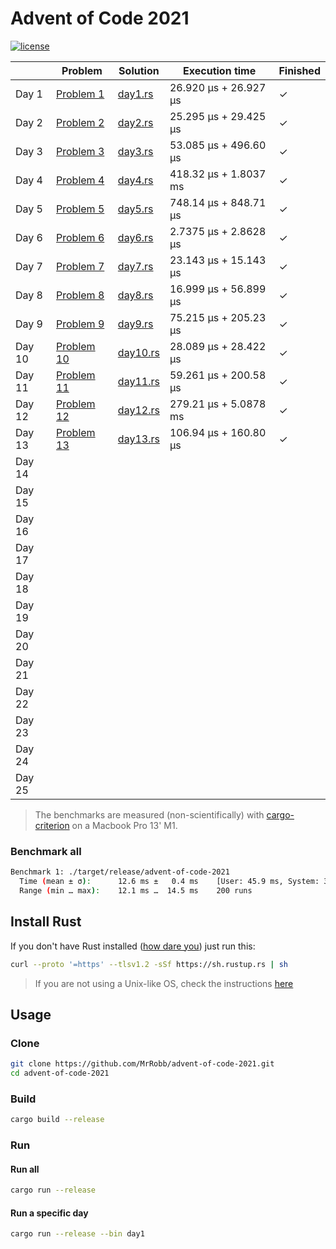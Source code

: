 # Advent of Code 2021

[![license](https://img.shields.io/badge/license-MIT-blue.svg)](https://github.com/MrRobb/advent-of-code-2019/blob/master/LICENSE)

|        | Problem                                            | Solution                                                                         | Execution time        | Finished |
|--------|----------------------------------------------------|----------------------------------------------------------------------------------|-----------------------|----------|
| Day 1  | [Problem 1](https://adventofcode.com/2021/day/1)   | [day1.rs](https://github.com/MrRobb/advent-of-code-2021/blob/main/src/day1.rs)   | 26.920 μs + 26.927 μs | ✓        |
| Day 2  | [Problem 2](https://adventofcode.com/2021/day/2)   | [day2.rs](https://github.com/MrRobb/advent-of-code-2021/blob/main/src/day2.rs)   | 25.295 μs + 29.425 μs | ✓        |
| Day 3  | [Problem 3](https://adventofcode.com/2021/day/3)   | [day3.rs](https://github.com/MrRobb/advent-of-code-2021/blob/main/src/day3.rs)   | 53.085 μs + 496.60 μs | ✓        |
| Day 4  | [Problem 4](https://adventofcode.com/2021/day/4)   | [day4.rs](https://github.com/MrRobb/advent-of-code-2021/blob/main/src/day4.rs)   | 418.32 μs + 1.8037 ms | ✓        |
| Day 5  | [Problem 5](https://adventofcode.com/2021/day/5)   | [day5.rs](https://github.com/MrRobb/advent-of-code-2021/blob/main/src/day5.rs)   | 748.14 μs + 848.71 μs | ✓        |
| Day 6  | [Problem 6](https://adventofcode.com/2021/day/6)   | [day6.rs](https://github.com/MrRobb/advent-of-code-2021/blob/main/src/day6.rs)   | 2.7375 μs + 2.8628 μs | ✓        |
| Day 7  | [Problem 7](https://adventofcode.com/2021/day/7)   | [day7.rs](https://github.com/MrRobb/advent-of-code-2021/blob/main/src/day7.rs)   | 23.143 μs + 15.143 μs | ✓        |
| Day 8  | [Problem 8](https://adventofcode.com/2021/day/8)   | [day8.rs](https://github.com/MrRobb/advent-of-code-2021/blob/main/src/day8.rs)   | 16.999 μs + 56.899 μs | ✓        |
| Day 9  | [Problem 9](https://adventofcode.com/2021/day/9)   | [day9.rs](https://github.com/MrRobb/advent-of-code-2021/blob/main/src/day9.rs)   | 75.215 μs + 205.23 μs | ✓        |
| Day 10 | [Problem 10](https://adventofcode.com/2021/day/10) | [day10.rs](https://github.com/MrRobb/advent-of-code-2021/blob/main/src/day10.rs) | 28.089 μs + 28.422 μs | ✓        |
| Day 11 | [Problem 11](https://adventofcode.com/2021/day/11) | [day11.rs](https://github.com/MrRobb/advent-of-code-2021/blob/main/src/day11.rs) | 59.261 μs + 200.58 μs | ✓        |
| Day 12 | [Problem 12](https://adventofcode.com/2021/day/12) | [day12.rs](https://github.com/MrRobb/advent-of-code-2021/blob/main/src/day12.rs) | 279.21 μs + 5.0878 ms | ✓        |
| Day 13 | [Problem 13](https://adventofcode.com/2021/day/13) | [day13.rs](https://github.com/MrRobb/advent-of-code-2021/blob/main/src/day13.rs) | 106.94 μs + 160.80 μs | ✓        |
| Day 14 |                                                    |                                                                                  |                       |          |
| Day 15 |                                                    |                                                                                  |                       |          |
| Day 16 |                                                    |                                                                                  |                       |          |
| Day 17 |                                                    |                                                                                  |                       |          |
| Day 18 |                                                    |                                                                                  |                       |          |
| Day 19 |                                                    |                                                                                  |                       |          |
| Day 20 |                                                    |                                                                                  |                       |          |
| Day 21 |                                                    |                                                                                  |                       |          |
| Day 22 |                                                    |                                                                                  |                       |          |
| Day 23 |                                                    |                                                                                  |                       |          |
| Day 24 |                                                    |                                                                                  |                       |          |
| Day 25 |                                                    |                                                                                  |                       |          |

> The benchmarks are measured (non-scientifically) with [cargo-criterion](https://github.com/bheisler/cargo-criterion) on a Macbook Pro 13' M1.

### Benchmark all

```sh
Benchmark 1: ./target/release/advent-of-code-2021
  Time (mean ± σ):      12.6 ms ±   0.4 ms    [User: 45.9 ms, System: 3.0 ms]
  Range (min … max):    12.1 ms …  14.5 ms    200 runs
```

## Install Rust

If you don't have Rust installed ([how dare you](https://media.giphy.com/media/U1aN4HTfJ2SmgB2BBK/giphy.gif)) just run this:

```sh
curl --proto '=https' --tlsv1.2 -sSf https://sh.rustup.rs | sh
```

> If you are not using a Unix-like OS, check the instructions [here](https://www.rust-lang.org/tools/install)
## Usage

### Clone

```sh
git clone https://github.com/MrRobb/advent-of-code-2021.git
cd advent-of-code-2021
```

### Build

```sh
cargo build --release
```

### Run

#### Run all

```sh
cargo run --release
```

#### Run a specific day

```sh
cargo run --release --bin day1
```
